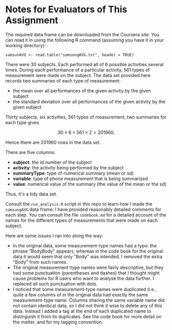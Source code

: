 # Notes for Evaluators of This Assignment

The required data frame can be downloaded from the Coursera site.  You can read it in using the following R command (assuming you have it in your working directory):

```
samsunAVG <- read.table("samsungAVG.txt", header = TRUE)
```

There were 30 subjects.  Each performed all of 6 possible activities several times.  During each performance of a particular activity, 561 types of measurement were made on the subject.  The data set provided here records two summaries of each type of measurement:

* the mean over all performances of the given activity by the given subject
* the standard deviation over all performances of the given activity by the given subject 

Thirty subjects, six activities, 561 types of measurement, two summaries for each type gives

$$30 \times 6 \times 561 \times 2 = 201960.$$

Hence there are 201960 rows in the data set.

There are five columns:

* **subject**:  the id number of the subject
* **activity**:  the activity being performed by the subject
* **summaryType**: type of numerical summary (mean or sd)
* **variable**:  type of phone measurement that is being summarized
* **value**:  numerical value of the summary (the value of the mean or the sd)

Thus, it's a tidy data set.

Consult the `run_analysis.R` script in this repo to learn how I made the `samsungAVG` data frame:  I have provided reasonably detailed comments for each step.  You can consult the file `codebook.md` for a detailed account of the names for the different types of measurements that were made on each subject.

Here are some issues I ran into along the way:

* In the original data, some measurement-type names had a typo:  the phrase "BodyBody" appears, whereas in the code book for the original data it would seem that only "Body" was intended.  I removed the extra "Body" from such names.
* The original measurement-type names were fairly descriptive, but they had some punctuation (parentheses and dashes) that I thought might cause problems for R users who want to analyse the data further.  I replaced all such punctuation with dots.
* I noticed that some measurement-type names were duplicated (i.e., quite a few columns of in the original data had exactly the same measurement-type name.  Columns sharing the same variable name did not contain identical data, so I did not think it wise to delete any of this data.  Instead I added a tag at the end of each duplicated name to distinguish it from its duplicates.  See the code book for more detail on the matter, and for my tagging convention.
